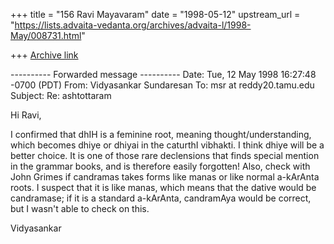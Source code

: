 +++
title = "156 Ravi Mayavaram"
date = "1998-05-12"
upstream_url = "https://lists.advaita-vedanta.org/archives/advaita-l/1998-May/008731.html"

+++
[Archive link](https://lists.advaita-vedanta.org/archives/advaita-l/1998-May/008731.html)

---------- Forwarded message ----------
Date: Tue, 12 May 1998 16:27:48 -0700 (PDT)
From: Vidyasankar Sundaresan <vidya at cco.caltech.edu>
To: msr at reddy20.tamu.edu
Subject: Re: ashtottaram

Hi Ravi,

I confirmed that dhIH is a feminine root, meaning thought/understanding,
which becomes dhiye or dhiyai in the caturthI vibhakti. I think dhiye will
be a better choice. It is one of those rare declensions that finds special
mention in the grammar books, and is therefore easily forgotten! Also,
check with John Grimes if candramas takes forms like manas or like normal
a-kArAnta roots. I suspect that it is like manas, which means that the
dative would be candramase; if it is a standard a-kArAnta, candramAya
would be correct, but I wasn't able to check on this.

Vidyasankar

